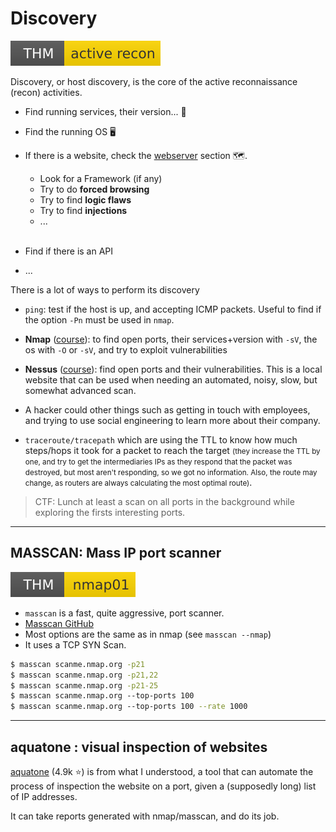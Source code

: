 # Discovery

[![activerecon](../_badges/thm/activerecon.svg)](https://tryhackme.com/room/activerecon)

<div class="row row-cols-md-2"><div>

Discovery, or host discovery, is the core of the active reconnaissance (recon) activities.

* Find running services, their version... 🧭

* Find the running OS 🖥️

* If there is a website, check the [webserver](/cyber/exploitation/web/index.md) section 🗺️.
  * Look for a Framework (if any)
  * Try to do **forced browsing**
  * Try to find **logic flaws**
  * Try to find **injections**
  * ...<br><span>&nbsp;</span>

* Find if there is an API

* ...
</div><div>

There is a lot of ways to perform its discovery 

* `ping`: test if the host is up, and accepting ICMP packets. Useful to find if the option `-Pn` must be used in `nmap`.

* **Nmap** ([course](nmap/index.md)): to find open ports, their services+version with `-sV`, the os with `-O` or `-sV`, and try to exploit vulnerabilities

* **Nessus** ([course](nessus/index.md)): find open ports and their vulnerabilities. This is a local website that can be used when needing an automated, noisy, slow, but somewhat advanced scan.

* A hacker could other things such as getting in touch with employees, and trying to use social engineering to learn more about their company.

* `traceroute/tracepath` which are using the TTL to know how much steps/hops it took for a packet to reach the target <small>(they increase the TTL by one, and try to get the intermediaries IPs as they respond that the packet was destroyed, but most aren't responding, so we got no information. Also, the route may change, as routers are always calculating the most optimal route)</small>.

> CTF: Lunch at least a scan on all ports in the background while exploring the firsts interesting ports.
</div></div>

<hr class="sep-both">

## MASSCAN: Mass IP port scanner

[![nmap01](../_badges/thm/nmap01.svg)](https://tryhackme.com/room/nmap01)

<div class="row row-cols-md-2"><div class="align-self-center">

* `masscan` is a fast, quite aggressive, port scanner.
* [Masscan GitHub](https://github.com/robertdavidgraham/masscan)
* Most options are the same as in nmap (see `masscan --nmap`)
* It uses a TCP SYN Scan.
</div><div>

```bash
$ masscan scanme.nmap.org -p21
$ masscan scanme.nmap.org -p21,22
$ masscan scanme.nmap.org -p21-25
$ masscan scanme.nmap.org ‐‐top-ports 100
$ masscan scanme.nmap.org ‐‐top-ports 100 --rate 1000
```
</div></div>

<hr class="sep-both">

## aquatone : visual inspection of websites

<div class="row row-cols-md-2"><div>

[aquatone](https://github.com/michenriksen/aquatone) (4.9k ⭐) is from what I understood, a tool that can automate the process of inspection the website on a port, given a (supposedly long) list of IP addresses.
</div><div>

It can take reports generated with nmap/masscan, and do its job.
</div></div>